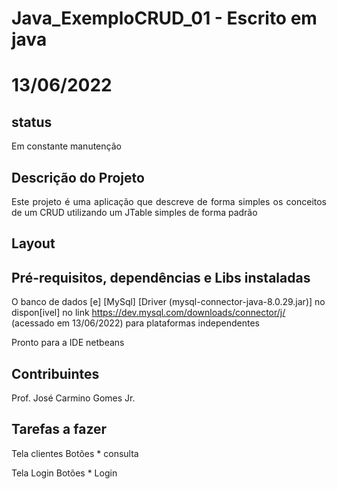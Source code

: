 # Java_ExemploCRUD_01 - Escrito em java
# 13/06/2022

## status 
Em constante manutenção 

## Descrição do Projeto
<p align="justify"> Este projeto é uma aplicação que descreve de forma simples os conceitos de um CRUD  utilizando um JTable simples de forma padrão </p>

## Layout 


## Pré-requisitos, dependências e Libs instaladas 
O banco de dados [e] [MySql] [Driver (mysql-connector-java-8.0.29.jar)] no dispon[ivel] no link https://dev.mysql.com/downloads/connector/j/ (acessado em 13/06/2022)
para plataformas independentes 

Pronto para a IDE netbeans 

## Contribuintes
Prof. José Carmino Gomes Jr.

## Tarefas a fazer 
Tela clientes 
    Botões 
        * consulta 

Tela Login 
        Botões 
            * Login


